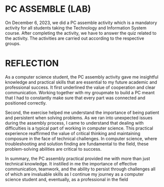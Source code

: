 # PC ASSEMBLE (LAB)
On December 6, 2023, we did a PC assemble activity which is a mandatory activity for all students taking the Technology and Information System course. After completing the activity, we have to answer the quiz related to the activity. The activities are carried out according to the respective groups.

# REFLECTION
As a computer science student, the PC assembly activity gave me insightful knowledge and practical skills that are essential to my future academic and professional success. It first underlined the value of cooperation and clear communication. Working together with my groupmate to build a PC meant that I had to constantly make sure that every part was connected and positioned correctly.

Second, the exercise helped me understand the importance of being patient and persistent when solving problems. As we ran into unexpected issues during the assembly process, I came to understand that dealing with difficulties is a typical part of working in computer science. This practical experience reaffirmed the value of critical thinking and maintaining composure in the face of technical challenges. In computer science, where troubleshooting and solution finding are fundamental to the field, these problem-solving abilities are critical to success.

In summary, the PC assembly practical provided me with more than just technical knowledge. It instilled in me the importance of effective communication, teamwork, and the ability to persist through challenges all of which are invaluable skills as I continue my journey as a computer science student and, eventually, as a professional in the field
